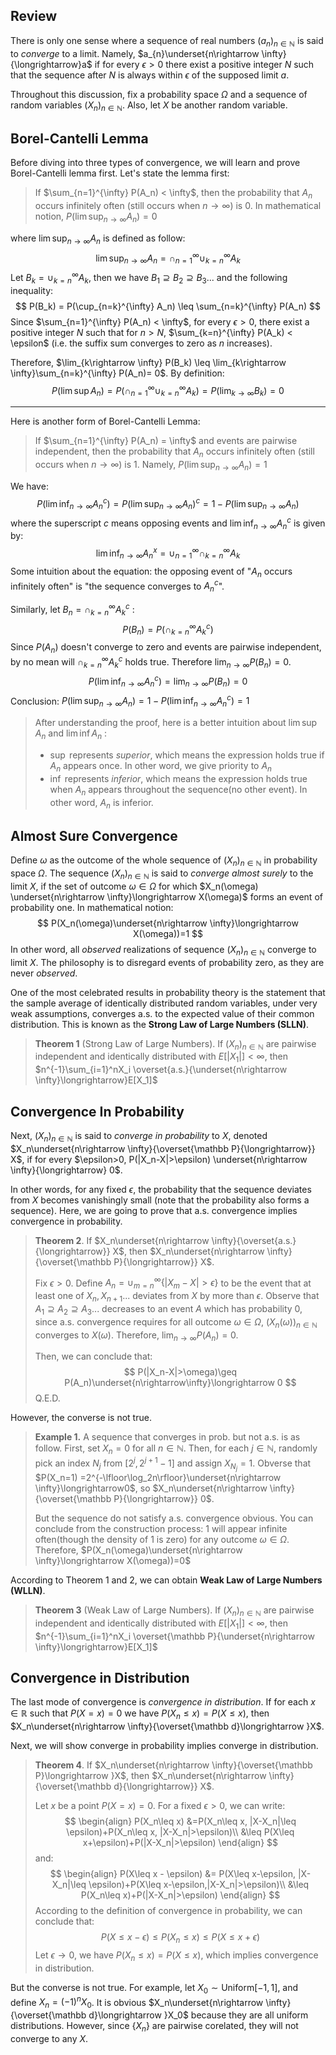 ## Review

There is only one sense where a sequence of real numbers $(a_n)_{n\in\mathbb{N}}$ is said to *converge* to a limit. Namely, $a_{n}\underset{n\rightarrow \infty}{\longrightarrow}a$ if for every $\epsilon>0$ there exist a positive integer $N$ such that the sequence after $N$ is always within $\epsilon$ of the supposed limit $a$. 

Throughout this discussion, fix a probability space $\Omega$ and a sequence of random variables $(X_n)_{n\in \mathbb{N}}$. Also, let $X$ be another random variable. 

## Borel-Cantelli Lemma

Before diving into three types of convergence, we will learn and prove Borel-Cantelli lemma first. Let's state the lemma first: 

>If $\sum_{n=1}^{\infty} P(A_n) < \infty$, then the probability that $A_n$ occurs infinitely often (still occurs when $n\rightarrow \infty$) is $0$. In mathematical notion, $P(\lim\sup_{n\rightarrow \infty} A_n) = 0$

where $\lim \sup_{n\rightarrow \infty}A_n$ is defined as follow: 
$$
\lim\sup_{n\rightarrow \infty} A_n = \cap_{n=1}^{\infty}\cup_{k=n}^{\infty} A_k
$$
Let $B_k = \cup_{k=n}^{\infty}A_k$, then we have $B_1\supseteq B_2\supseteq B_3...$ and the following inequality: 
$$
P(B_k) = P(\cup_{n=k}^{\infty} A_n) \leq \sum_{n=k}^{\infty} P(A_n)
$$
Since $\sum_{n=1}^{\infty} P(A_n) < \infty$, for every $\epsilon >0$, there exist a positive integer $N$ such that for $n>N$, $\sum_{k=n}^{\infty} P(A_k) < \epsilon$ (i.e. the suffix sum converges to zero as $n$ increases). 

Therefore, $\lim_{k\rightarrow \infty} P(B_k) \leq \lim_{k\rightarrow \infty}\sum_{n=k}^{\infty} P(A_n)= 0$. By definition: 
$$
P(\lim\sup A_n) = P(\cap_{n=1}^{\infty} \cup_{k=n}^{\infty} A_k) = P(\lim_{k\rightarrow \infty} B_k)=0
$$

---

Here is another form of Borel-Cantelli Lemma: 

> If $\sum_{n=1}^{\infty} P(A_n) = \infty$ and events are pairwise independent, then the probability that $A_n$ occurs infinitely often (still occurs when $n\rightarrow \infty$) is $1$. Namely, $P(\lim\sup_{n\rightarrow \infty} A_n) = 1$

We have: 
$$
P(\lim\inf_{n\rightarrow \infty} A_n^c) = P(\lim\sup_{n\rightarrow \infty } A_n)^c = 1 - P(\lim \sup _{n\rightarrow \infty }A_n)
$$
where the superscript $c$ means opposing events and $\lim\inf_{n\rightarrow \infty} A_n^c$ is given by: 
$$
\lim\inf_{n\rightarrow \infty }A_n^x = \cup_{n=1}^{\infty}\cap_{k=n}^{\infty} A_k
$$
Some intuition about the equation: the opposing event of "$A_n$ occurs infinitely often" is "the sequence converges to $A_n^c$". 

Similarly, let $B_n = \cap_{k=n}^{\infty} A_k^c$ :
$$
P(B_n) = P(\cap_{k=n}^{\infty} A_k^c)
$$
Since $P(A_n)$ doesn't converge to zero and events are pairwise independent, by no mean will $\cap^{\infty}_{k=n} A_k^c$ holds true. Therefore $\lim_{n\rightarrow \infty}P(B_n)=0$. 
$$
P(\lim\inf_{n\rightarrow \infty} A_n^c) = \lim_{n\rightarrow \infty}P(B_n) = 0
$$
Conclusion: $P(\lim\sup_{n\rightarrow \infty} A_n) = 1-P(\lim\inf_{n\rightarrow \infty}A_n^c)=1$

>After understanding the proof, here is a better intuition about $\lim \sup A_n$ and $\lim \inf A_n$ : 
>
>- $\sup$ represents *superior*, which means the expression holds true if $A_n$ appears once. In other word, we give priority to $A_n$
>- $\inf$ represents *inferior*, which means the expression holds true when $A_n$ appears throughout the sequence(no other event). In other word, $A_n$ is inferior. 

## Almost Sure Convergence

Define $\omega$ as the outcome of the whole sequence of $(X_n)_{n\in\mathbb{N}}$ in probability space $\Omega$. The sequence $(X_n)_{n\in\mathbb{N}}$ is said to *converge almost surely* to the limit $X$, if the set of outcome $\omega\in\Omega$ for which $X_n(\omega) \underset{n\rightarrow \infty}\longrightarrow X(\omega)$ forms an event of probability one. In mathematical notion: 
$$
P(X_n(\omega)\underset{n\rightarrow \infty}\longrightarrow X(\omega))=1
$$
In other word, all *observed* realizations of sequence $(X_n)_{n\in\mathbb{N}}$ converge to limit $X$. The philosophy is to disregard events of probability zero, as they are never *observed*.  

One of the most celebrated results in probability theory is the statement that the sample average of identically distributed random variables, under very weak assumptions, converges a.s. to the expected value of their common distribution. This is known as the **Strong Law of Large Numbers (SLLN)**.

>**Theorem 1** (Strong Law of Large Numbers). If $(X_n)_{n\in\mathbb{N}}$ are pairwise independent and identically distributed with $E[|X_1|]<\infty$, then $n^{-1}\sum_{i=1}^nX_i \overset{a.s.}{\underset{n\rightarrow \infty}\longrightarrow}E[X_1]$

## Convergence In Probability

Next, $(X_n)_{n\in\mathbb{N}}$ is said to *converge in probability* to $X$, denoted $X_n\underset{n\rightarrow \infty}{\overset{\mathbb P}{\longrightarrow}} X$, if for every $\epsilon>0, P(|X_n-X|>\epsilon) \underset{n\rightarrow \infty}{\longrightarrow} 0$. 

In other words, for any fixed $\epsilon$, the probability that the sequence deviates from $X$ becomes vanishingly small (note that the probability also forms a sequence). Here, we are going to prove that a.s. convergence implies convergence in probability. 

> **Theorem 2**. If $X_n\underset{n\rightarrow \infty}{\overset{a.s.}{\longrightarrow}} X$, then $X_n\underset{n\rightarrow \infty}{\overset{\mathbb P}{\longrightarrow}} X$. 
>
> Fix $\epsilon >0$. Define $A_n = \cup_{m=n}^{\infty} \{|X_m-X|>\epsilon\}$ to be the event that at least one of $X_n,X_{n+1}...$ deviates from $X$ by more than $\epsilon$. Observe that $A_1\supseteq A_2\supseteq A_3...$ decreases to an event $A$ which has probability $0$, since a.s. convergence requires for all outcome $\omega\in \Omega$, $\big(X_n(\omega)\big)_{n\in\mathbb N}$ converges to $X(\omega)$. Therefore, $\lim _{n\rightarrow \infty}P(A_n) = 0$. 
>
> Then, we can conclude that: 
> $$
> P(|X_n-X|>\omega)\geq P(A_n)\underset{n\rightarrow\infty}\longrightarrow 0
> $$
> Q.E.D. 

However, the converse is not true. 

>**Example 1.** A sequence that converges in prob. but not a.s. is as follow. First, set $X_n = 0$ for all $n\in \mathbb{N}$. Then, for each $j\in \mathbb N$, randomly pick an index $N_j$ from $[2^j,2^{j+1}-1]$ and assign $X_{N_j}=1$. Obverse that $P(X_n=1) =2^{-\lfloor\log_2n\rfloor}\underset{n\rightarrow \infty}\longrightarrow0$, so $X_n\underset{n\rightarrow \infty}{\overset{\mathbb P}{\longrightarrow}} 0$. 
>
>But the sequence do not satisfy a.s. convergence obvious. You can conclude from the construction process: $1$ will appear infinite often(though the density of $1$ is zero) for any outcome $\omega\in\Omega$. Therefore, $P(X_n(\omega)\underset{n\rightarrow \infty}\longrightarrow X(\omega))=0$

According to Theorem $1$ and $2$, we can obtain **Weak Law of Large Numbers (WLLN)**. 

> **Theorem 3** (Weak Law of Large Numbers). If $(X_n)_{n\in\mathbb{N}}$ are pairwise independent and identically distributed with $E[|X_1|]<\infty$, then $n^{-1}\sum_{i=1}^nX_i \overset{\mathbb P}{\underset{n\rightarrow \infty}\longrightarrow}E[X_1]$

## Convergence in Distribution

The last mode of convergence is *convergence in distribution*. If for each $x\in \mathbb{R}$ such that $P(X=x)=0$ we have $P(X_n\leq x) = P(X\leq x)$, then $X_n\underset{n\rightarrow \infty}{\overset{\mathbb d}\longrightarrow }X$. 

Next, we will show converge in probability implies converge in distribution. 

>**Theorem 4**. If  $X_n\underset{n\rightarrow \infty}{\overset{\mathbb P}\longrightarrow }X$, then $X_n\underset{n\rightarrow \infty}{\overset{\mathbb d}{\longrightarrow}} X$. 
>
>Let $x$ be a point $P(X = x)=0$. For a fixed $\epsilon>0$, we can write: 
>$$
>\begin{align}
>P(X_n\leq x) &=P(X_n\leq x, |X-X_n|\leq \epsilon)+P(X_n\leq x, |X-X_n|>\epsilon)\\
>&\leq P(X\leq x+\epsilon)+P(|X-X_n|>\epsilon)
>\end{align}
>$$
> and: 
>$$
>\begin{align}
>P(X\leq x - \epsilon) &= P(X\leq x-\epsilon, |X-X_n|\leq \epsilon)+P(X\leq x-\epsilon,|X-X_n|>\epsilon)\\
>&\leq P(X_n\leq x)+P(|X-X_n|>\epsilon)
>\end{align}
>$$
>According to the definition of convergence in probability, we can conclude that: 
>$$
>P(X\leq x-\epsilon)\leq P(X_n\leq x) \leq P(X\leq x+\epsilon)
>$$
>Let $\epsilon\rightarrow 0$, we have $P(X_n\leq x) = P(X\leq x)$, which implies convergence in distribution. 

But the converse is not true. For example, let $X_0\sim \text{Uniform}[-1,1]$, and define $X_n = (-1)^n X_0$. It is obvious $X_n\underset{n\rightarrow \infty}{\overset{\mathbb d}\longrightarrow }X_0$ because they are all uniform distributions. However, since $\{X_n\}$ are pairwise corelated, they will not converge to any $X$. 

